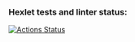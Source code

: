 ### Hexlet tests and linter status:
[![Actions Status](https://github.com/hasanbaibikov/python-project-49/workflows/hexlet-check/badge.svg)](https://github.com/hasanbaibikov/python-project-49/actions)